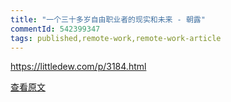 ```yaml
---
title: "一个三十多岁自由职业者的现实和未来 - 朝露"
commentId: 542399347
tags: published,remote-work,remote-work-article
---
```


https://littledew.com/p/3184.html
    
[查看原文](https://littledew.com/p/3184.html)
    